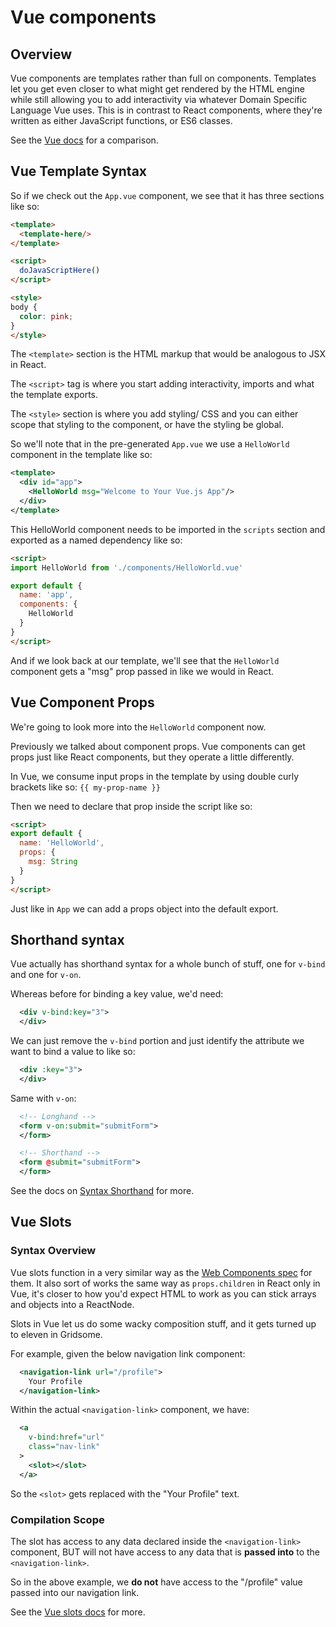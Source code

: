 # Vue components
## Overview
Vue components are templates rather than full on components. Templates let you get even closer to what might get rendered by the HTML engine while still allowing you to add interactivity via whatever Domain Specific Language Vue uses. This is in contrast to React components, where they're written as either JavaScript functions, or ES6 classes.

See the [Vue docs](https://vuejs.org/v2/guide/comparison.html#HTML-amp-CSS) for a comparison.

## Vue Template Syntax
So if we check out the `App.vue` component, we see that it has three sections like so:
```html
<template>
  <template-here/>
</template>

<script>
  doJavaScriptHere()
</script>

<style>
body {
  color: pink;
}
</style>
```

The `<template>` section is the HTML markup that would be analogous to JSX in React.

The `<script>` tag is where you start adding interactivity, imports and what the template exports.

The `<style>` section is where you add styling/ CSS and you can either scope that styling to the component, or have the styling be global.

So we'll note that in the pre-generated `App.vue` we use a `HelloWorld` component in the template like so:
```xml
<template>
  <div id="app">
    <HelloWorld msg="Welcome to Your Vue.js App"/>
  </div>
</template>
```

This HelloWorld component needs to be imported in the `scripts` section and exported as a named dependency like so:
```html
<script>
import HelloWorld from './components/HelloWorld.vue'

export default {
  name: 'app',
  components: {
    HelloWorld
  }
}
</script>
```

And if we look back at our template, we'll see that the `HelloWorld` component gets a "msg" prop passed in like we would in React.

## Vue Component Props
We're going to look more into the `HelloWorld` component now.

Previously we talked about component props. Vue components can get props just like React components, but they operate a little differently.

In Vue, we consume input props in the template by using double curly brackets like so: `{{ my-prop-name }}`

Then we need to declare that prop inside the script like so:
```html
<script>
export default {
  name: 'HelloWorld',
  props: {
    msg: String
  }
}
</script>
```

Just like in `App` we can add a props object into the default export.

## Shorthand syntax
Vue actually has shorthand syntax for a whole bunch of stuff, one for `v-bind` and one for `v-on`.

Whereas before for binding a key value, we'd need:
```xml
  <div v-bind:key="3">
  </div>
```

We can just remove the `v-bind` portion and just identify the attribute we want to bind a value to like so:
```xml
  <div :key="3">
  </div>
```

Same with `v-on`:
```xml
  <!-- Longhand -->
  <form v-on:submit="submitForm">
  </form>

  <!-- Shorthand -->
  <form @submit="submitForm">
  </form>
```

See the docs on [Syntax Shorthand](https://vuejs.org/v2/guide/syntax.html#Shorthands) for more.

## Vue Slots
### Syntax Overview
Vue slots function in a very similar way as the [Web Components spec](https://github.com/w3c/webcomponents/blob/gh-pages/proposals/Slots-Proposal.md) for them. It also sort of works the same way as `props.children` in React only in Vue, it's closer to how you'd expect HTML to work as you can stick arrays and objects into a ReactNode.

Slots in Vue let us do some wacky composition stuff, and it gets turned up to eleven in Gridsome.

For example, given the below navigation link component:
```xml
  <navigation-link url="/profile">
    Your Profile
  </navigation-link>
```

Within the actual `<navigation-link>` component, we have:
```xml
  <a
    v-bind:href="url"
    class="nav-link"
  >
    <slot></slot>
  </a>
```

So the `<slot>` gets replaced with the "Your Profile" text.

### Compilation Scope
The slot has access to any data declared inside the `<navigation-link>` component, BUT will not have access to any data that is **passed into** to the `<navigation-link>`.

So in the above example, we **do not** have access to the "/profile" value passed into our navigation link.

See the [Vue slots docs](https://vuejs.org/v2/guide/components-slots.html) for more.